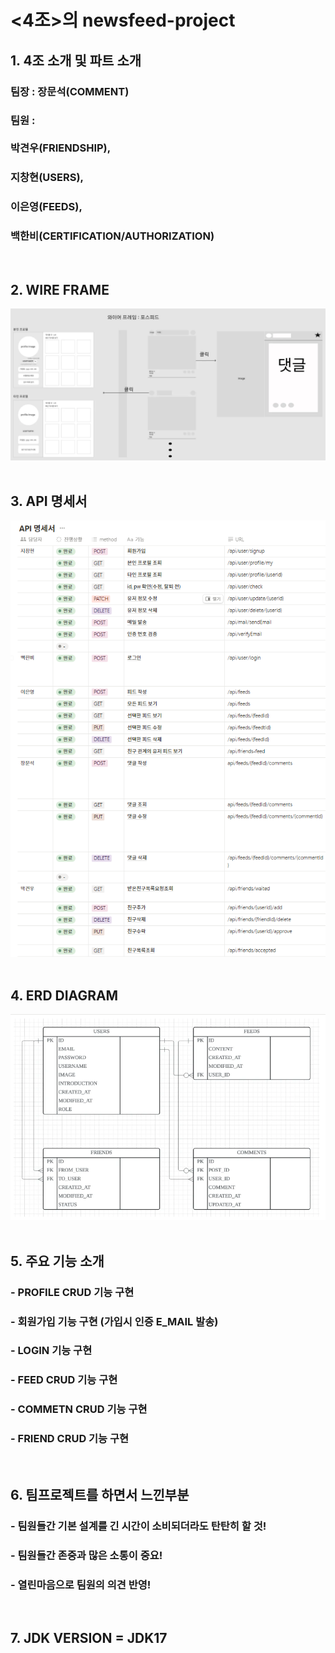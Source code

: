# <4조>의 newsfeed-project

## 1. 4조 소개 및 파트 소개
### 팀장 : 장문석(COMMENT)
### 팀원 : <br><br>박견우(FRIENDSHIP), 
### 지창현(USERS),
### 이은영(FEEDS), 
### 백한비(CERTIFICATION/AUTHORIZATION)
<br>

## 2. WIRE FRAME
![img.png](img.png)
<br>
<br>

## 3. API 명세서
![img_4.png](img_4.png)
<br>
<br>

## 4. ERD DIAGRAM
![img_2.png](img_2.png)
<br>
<br>

## 5. 주요 기능 소개
### - PROFILE CRUD 기능 구현
### - 회원가입 기능 구현 (가입시 인증 E_MAIL 발송)
### - LOGIN 기능 구현
### - FEED CRUD 기능 구현
### - COMMETN CRUD 기능 구현
### - FRIEND CRUD 기능 구현
<br>

## 6. 팀프로젝트를 하면서 느낀부분
### - 팀원들간 기본 설계를 긴 시간이 소비되더라도 탄탄히 할 것!
### - 팀원들간 존중과 많은 소통이 중요!
### - 열린마음으로 팀원의 의견 반영!
<br>

## 7. JDK VERSION = JDK17